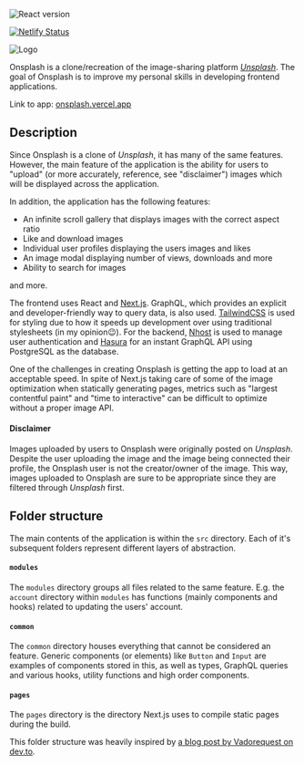 ![React version](https://img.shields.io/github/package-json/dependency-version/MartinP460/onsplash/react)

[![Netlify Status](https://api.netlify.com/api/v1/badges/3586e172-6987-4cc7-a916-a159eaf18221/deploy-status)](https://app.netlify.com/sites/cheery-dasik-b361a9/deploys)

![Logo](/public/images/onsplash-logotype.png)

Onsplash is a clone/recreation of the image-sharing platform _[Unsplash](https://unsplash.com/)_. The goal of Onsplash is to improve my personal skills in developing frontend applications.

Link to app: [onsplash.vercel.app](https://onsplash.vercel.app/)

## Description

Since Onsplash is a clone of _Unsplash_, it has many of the same features. However, the main feature of the application is the ability for users to "upload" (or more accurately, reference, see "disclaimer") images which will be displayed across the application.

In addition, the application has the following features:

- An infinite scroll gallery that displays images with the correct aspect ratio
- Like and download images
- Individual user profiles displaying the users images and likes
- An image modal displaying number of views, downloads and more
- Ability to search for images

and more.

The frontend uses React and [Next.js](https://nextjs.org/). GraphQL, which provides an explicit and developer-friendly way to query data, is also used. [TailwindCSS](https://tailwindcss.com/) is used for styling due to how it speeds up development over using traditional stylesheets (in my opinion😉).
For the backend, [Nhost](https://nhost.io/) is used to manage user authentication and [Hasura](https://hasura.io/) for an instant GraphQL API using PostgreSQL as the database.

One of the challenges in creating Onsplash is getting the app to load at an acceptable speed. In spite of Next.js taking care of some of the image optimization when statically generating pages, metrics such as "largest contentful paint" and "time to interactive" can be difficult to optimize without a proper image API.

#### Disclaimer

Images uploaded by users to Onsplash were originally posted on _Unsplash_. Despite the user uploading the image and the image being connected their profile, the Onsplash user is not the creator/owner of the image. This way, images uploaded to Onsplash are sure to be appropriate since they are filtered through _Unsplash_ first.

## Folder structure

The main contents of the application is within the `src` directory. Each of it's subsequent folders represent different layers of abstraction.

#### `modules`

The `modules` directory groups all files related to the same feature. E.g. the `account` directory within `modules` has functions (mainly components and hooks) related to updating the users' account.

#### `common`

The `common` directory houses everything that cannot be considered an feature. Generic components (or elements) like `Button` and `Input` are examples of components stored in this, as well as types, GraphQL queries and various hooks, utility functions and high order components.

#### `pages`

The `pages` directory is the directory Next.js uses to compile static pages during the build.

This folder structure was heavily inspired by [a blog post by Vadorequest on dev.to](https://dev.to/vadorequest/a-2021-guide-about-structuring-your-next-js-project-in-a-flexible-and-efficient-way-472).
